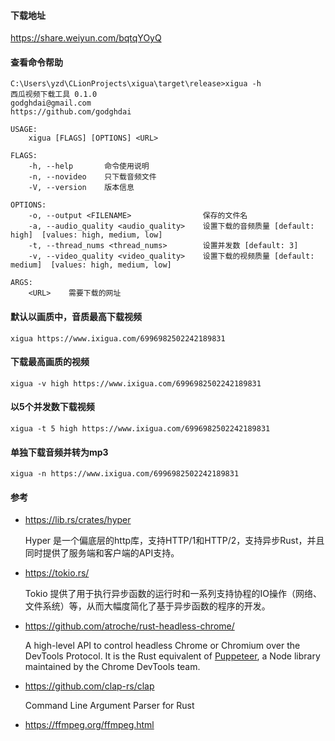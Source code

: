 #### 下载地址

https://share.weiyun.com/bqtqYOyQ

####  查看命令帮助

```shell
C:\Users\yzd\CLionProjects\xigua\target\release>xigua -h
西瓜视频下载工具 0.1.0
godghdai@gmail.com
https://github.com/godghdai

USAGE:
    xigua [FLAGS] [OPTIONS] <URL>

FLAGS:
    -h, --help       命令使用说明
    -n, --novideo    只下载音频文件
    -V, --version    版本信息

OPTIONS:
    -o, --output <FILENAME>                保存的文件名
    -a, --audio_quality <audio_quality>    设置下载的音频质量 [default: high]  [values: high, medium, low]
    -t, --thread_nums <thread_nums>        设置并发数 [default: 3]
    -v, --video_quality <video_quality>    设置下载的视频质量 [default: medium]  [values: high, medium, low]

ARGS:
    <URL>    需要下载的网址
```
####  默认以画质中，音质最高下载视频

```shell
xigua https://www.ixigua.com/6996982502242189831
```
####  下载最高画质的视频
```shell
xigua -v high https://www.ixigua.com/6996982502242189831
```
####  以5个并发数下载视频
```shell
xigua -t 5 high https://www.ixigua.com/6996982502242189831
```
####  单独下载音频并转为mp3
```shell
xigua -n https://www.ixigua.com/6996982502242189831
```



#### 参考

- https://lib.rs/crates/hyper 
 
  Hyper 是一个偏底层的http库，支持HTTP/1和HTTP/2，支持异步Rust，并且同时提供了服务端和客户端的API支持。

- https://tokio.rs/
 
  Tokio 提供了用于执行异步函数的运行时和一系列支持协程的IO操作（网络、文件系统）等，从而大幅度简化了基于异步函数的程序的开发。

- https://github.com/atroche/rust-headless-chrome/
 
  A high-level API to control headless Chrome or Chromium over the DevTools Protocol. It is the Rust equivalent of [Puppeteer](https://github.com/GoogleChrome/puppeteer), a Node library maintained by the Chrome DevTools team.

- https://github.com/clap-rs/clap
 
  Command Line Argument Parser for Rust
  
- https://ffmpeg.org/ffmpeg.html 
